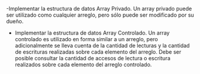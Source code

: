 -Implementar la estructura de datos Array Privado. Un array privado puede ser
utilizado como cualquier arreglo, pero sólo puede ser modificado por su dueño.
- Implementar la estructura de datos Array Controlado. Un array controlado es
utilizado en forma similar a un arreglo, pero adicionalmente se lleva cuenta de la
cantidad de lecturas y la cantidad de escrituras realizadas sobre cada elemento del
arreglo. Debe ser posible consultar la cantidad de accesos de lectura o escritura
realizados sobre cada elemento del arreglo controlado.
